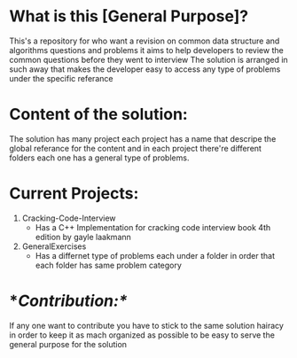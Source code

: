 # **What is this [General Purpose]?**
  This's a repository for who want a revision on common data structure and algorithms questions and problems it aims to help developers to review the common questions before they went to interview 
  The solution is arranged in such away that makes the developer easy to access any type of problems under the specific referance

# **Content of the solution:**
  The solution has many project each project has a name that descripe the global referance for the content and in each project there're different folders each one has a general type of problems.

# **Current Projects:**
  1. Cracking-Code-Interview
     - Has a C++ Implementation for cracking code interview book 4th edition by gayle laakmann
  2. GeneralExercises
     - Has a differnet type of problems each under a folder in order that each folder has same problem category

# **Contribution:\**
  If any one want to contribute you have to stick to the same solution hairacy in order to keep it as mach organized as possible to be easy to serve the general purpose for the solution 
